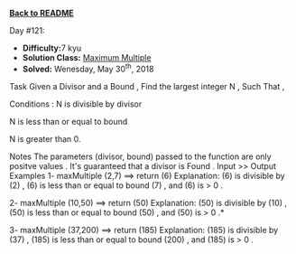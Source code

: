 ﻿<a href=https://github.com/hlais/Kata---a---Day><b>Back to README</b><a>

Day #121: 

* <b>Difficulty:</b>7 kyu
* <b>Solution Class:</b> [Maximum Multiple](Maximum%20Multiple.cs)
* <b>Solved:</b> Wenesday, May 30<sup>th</sup>, 2018

Task
Given a Divisor and a Bound , Find the largest integer N , Such That ,

Conditions :
N is divisible by divisor

N is less than or equal to bound

N is greater than 0.

Notes
The parameters (divisor, bound) passed to the function are only positve values .
It's guaranteed that a divisor is Found .
Input >> Output Examples
1- maxMultiple (2,7) ==> return (6)
Explanation:
(6) is divisible by (2) , (6) is less than or equal to bound (7) , and (6) is > 0 .

2- maxMultiple (10,50)  ==> return (50)
Explanation:
(50) is divisible by (10) , (50) is less than or equal to bound (50) , and (50) is > 0 .*

3- maxMultiple (37,200) ==> return (185)
Explanation:
(185) is divisible by (37) , (185) is less than or equal to bound (200) , and (185) is > 0 .
